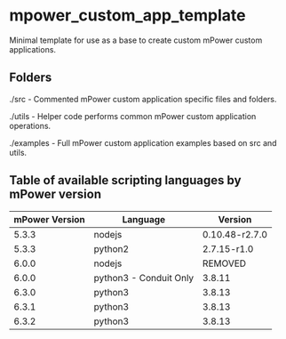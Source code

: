# mpower_custom_app_template

Minimal template for use as a base to create custom mPower custom applications.

## Folders

./src - Commented mPower custom application specific files and folders.

./utils - Helper code performs common mPower custom application operations.

./examples - Full mPower custom application examples based on src and utils.

## Table of available scripting languages by mPower version

| mPower Version | Language | Version |
| -------------- | -------- | ------- |
| 5.3.3	| nodejs | 0.10.48-r2.7.0 |
| 5.3.3 | python2 | 2.7.15-r1.0 |
| 6.0.0 | nodejs | REMOVED |
| 6.0.0 | python3 - Conduit Only | 3.8.11 |
| 6.3.0 | python3 | 3.8.13 |
| 6.3.1 | python3 | 3.8.13 |
| 6.3.2 | python3 | 3.8.13 |


